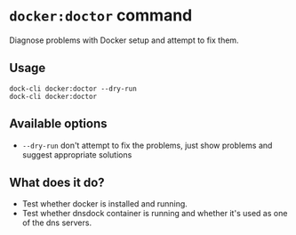 # `docker:doctor` command

Diagnose problems with Docker setup and attempt to fix them.

## Usage

```
dock-cli docker:doctor --dry-run
dock-cli docker:doctor
```

## Available options

- `--dry-run` don't attempt to fix the problems, just show problems and suggest
  appropriate solutions

## What does it do?

- Test whether docker is installed and running.
- Test whether dnsdock container is running and whether it's used as one of the
  dns servers.
